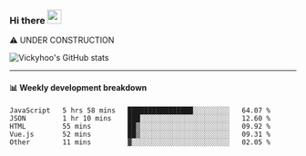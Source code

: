 ### Hi there <a href="https://www.gautamkrishnar.com/"><img src="https://media.giphy.com/media/hvRJCLFzcasrR4ia7z/giphy.gif" width="25px"></a>
⚠️ UNDER CONSTRUCTION

![Vickyhoo's GitHub stats](https://github-readme-stats.vercel.app/api?username=vickyhoo&theme=react&show_icons=true)

---

#### :bar_chart: Weekly development breakdown

<!--START_SECTION:waka-->
```text
JavaScript   5 hrs 58 mins   ████████████████░░░░░░░░░   64.07 % 
JSON         1 hr 10 mins    ███░░░░░░░░░░░░░░░░░░░░░░   12.60 % 
HTML         55 mins         ██▒░░░░░░░░░░░░░░░░░░░░░░   09.92 % 
Vue.js       52 mins         ██▒░░░░░░░░░░░░░░░░░░░░░░   09.31 % 
Other        11 mins         ▓░░░░░░░░░░░░░░░░░░░░░░░░   02.05 % 
```
<!--END_SECTION:waka-->


<!--
**vickyhoo/vickyhoo** is a ✨ _special_ ✨ repository because its `README.md` (this file) appears on your GitHub profile.

Here are some ideas to get you started:

- 🔭 I’m currently working on ...
- 🌱 I’m currently learning ...
- 👯 I’m looking to collaborate on ...
- 🤔 I’m looking for help with ...
- 💬 Ask me about ...
- 📫 How to reach me: ...
- 😄 Pronouns: ...
- ⚡ Fun fact: ...
-->
